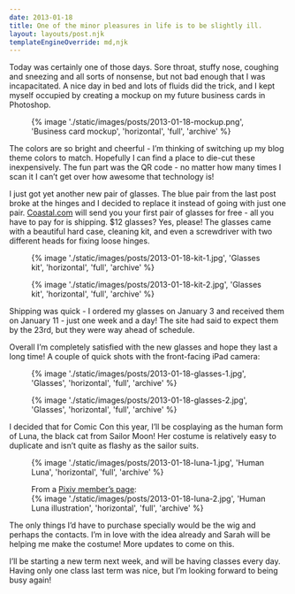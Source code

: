 ```yaml
---
date: 2013-01-18
title: One of the minor pleasures in life is to be slightly ill.
layout: layouts/post.njk
templateEngineOverride: md,njk
---
```


Today was certainly one of those days. Sore throat, stuffy nose, coughing and sneezing and all sorts of nonsense, but not bad enough that I was incapacitated. A nice day in bed and lots of fluids did the trick, and I kept myself occupied by creating a mockup on my future business cards in Photoshop.

<figure>
	{% image './static/images/posts/2013-01-18-mockup.png', 'Business card mockup', 'horizontal', 'full', 'archive' %}
</figure>

The colors are so bright and cheerful - I’m thinking of switching up my blog theme colors to match. Hopefully I can find a place to die-cut these inexpensively. The fun part was the QR code - no matter how many times I scan it I can’t get over how awesome that technology is!

I just got yet another new pair of glasses. The blue pair from the last post broke at the hinges and I decided to replace it instead of going with just one pair. [Coastal.com](http://coastal.com) will send you your first pair of glasses for free - all you have to pay for is shipping. $12 glasses? Yes, please! The glasses came with a beautiful hard case, cleaning kit, and even a screwdriver with two different heads for fixing loose hinges.

<div class="photo-group photo-group-1-1">
	<figure>
		{% image './static/images/posts/2013-01-18-kit-1.jpg', 'Glasses kit', 'horizontal', 'full', 'archive' %}
	</figure>
	<figure>
		{% image './static/images/posts/2013-01-18-kit-2.jpg', 'Glasses kit', 'horizontal', 'full', 'archive' %}
	</figure>
</div>

Shipping was quick - I ordered my glasses on January 3 and received them on January 11 - just one week and a day! The site had said to expect them by the 23rd, but they were way ahead of schedule.

Overall I’m completely satisfied with the new glasses and hope they last a long time! A couple of quick shots with the front-facing iPad camera:

<div class="photo-group photo-group-1-1">
<figure>
	{% image './static/images/posts/2013-01-18-glasses-1.jpg', 'Glasses', 'horizontal', 'full', 'archive' %}
</figure>
<figure>
	{% image './static/images/posts/2013-01-18-glasses-2.jpg', 'Glasses', 'horizontal', 'full', 'archive' %}
</figure>
</div>

I decided that for Comic Con this year, I’ll be cosplaying as the human form of Luna, the black cat from Sailor Moon! Her costume is relatively easy to duplicate and isn’t quite as flashy as the sailor suits.

<div class="photo-group photo-group-1-1">
<figure>
	{% image './static/images/posts/2013-01-18-luna-1.jpg', 'Human Luna', 'horizontal', 'full', 'archive' %}
</figure>
<figure>
	<figcaption>From a <a href="http://www.pixiv.net/member_illust.php?mode=medium&illust_id=20516523">Pixiv member’s page</a>:</figcaption>
	{% image './static/images/posts/2013-01-18-luna-2.jpg', 'Human Luna illustration', 'horizontal', 'full', 'archive' %}
</figure>
</div>

The only things I’d have to purchase specially would be the wig and perhaps the contacts. I’m in love with the idea already and Sarah will be helping me make the costume! More updates to come on this.

I’ll be starting a new term next week, and will be having classes every day. Having only one class last term was nice, but I’m looking forward to being busy again!

